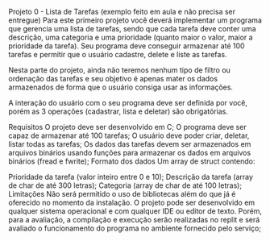 Projeto 0 - Lista de Tarefas (exemplo feito em aula e não precisa ser entregue)
Para este primeiro projeto você deverá implementar um programa que gerencia uma lista de tarefas, sendo que cada tarefa deve conter uma descrição, uma categoria e uma prioridade (quanto maior o valor, maior a prioridade da tarefa). Seu programa deve conseguir armazenar até 100 tarefas e permitir que o usuário cadastre, delete e liste as tarefas.

Nesta parte do projeto, ainda não teremos nenhum tipo de filtro ou ordenação das tarefas e seu objetivo é apenas mater os dados armazenados de forma que o usuário consiga usar as informações.

A interação do usuário com o seu programa deve ser definida por você, porém as 3 operações (cadastrar, lista e deletar) são obrigatórias.

Requisitos
O projeto deve ser desenvolvido em C;
O programa deve ser capaz de armazenar até 100 tarefas;
O usuário deve poder criar, deletar, listar todas as tarefas;
Os dados das tarefas devem ser armazenados em arquivos binários usando funções para armazenar os dados em arquivos binários (fread e fwrite);
Formato dos dados
Um array de struct contendo:

Prioridade da tarefa (valor inteiro entre 0 e 10);
Descrição da tarefa (array de char de até 300 letras);
Categoria (array de char de até 100 letras);
Limitações
Não será permitido o uso de bibliotecas além do que já é oferecido no momento da instalação.
O projeto pode ser desenvolvido em qualquer sistema operacional e com qualquer IDE ou editor de texto. Porém, para a avaliação, a compilação e execução serão realizadas no replit e será avaliado o funcionamento do programa no ambiente fornecido pelo serviço;
